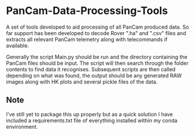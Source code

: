 # PanCam-Data-Processing-Tools

A set of tools developed to aid processing of all PanCam produced data. So far support has been developed to decode Rover ".ha" and ".csv" files and extracts all relevant PanCam telemetry along with telecommands if available.

Generally the script Main.py should be run and the directory containing the PanCam files should be input. The script will then search through the folder contents to find data it recognises. Subsequent scripts are then called depending on what was found, the output should be any generated RAW images along with HK plots and several pickle files of the data.

## Note

I've still yet to package this up properly but as a quick solution I have included a requirements.txt file of everything installed within my conda environment. 